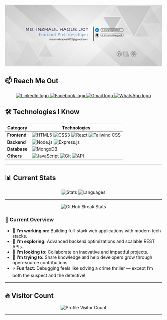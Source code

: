 ![Custom Banner](https://github.com/inzamulhaque1/inzamulhaque1/blob/main/images/github.png)

## 📫 **Reach Me Out**

<div align="center">
  <a href="https://www.linkedin.com/in/inzamul1002/" target="_blank">
    <img src="https://img.shields.io/static/v1?message=LinkedIn&logo=linkedin&label=&color=0077B5&logoColor=white&labelColor=&style=for-the-badge" height="40" alt="LinkedIn logo" />
  </a>
  <a href="https://www.facebook.com/au.inzamul" target="_blank">
    <img src="https://img.shields.io/static/v1?message=Facebook&logo=facebook&label=&color=1877F2&logoColor=white&labelColor=&style=for-the-badge" height="40" alt="Facebook logo" />
  </a>
  <a href="mailto:inzamulhaque1002@gmail.com" target="_blank">
    <img src="https://img.shields.io/static/v1?message=Gmail&logo=gmail&label=&color=D14836&logoColor=white&labelColor=&style=for-the-badge" height="40" alt="Gmail logo" />
  </a>
  <a href="https://wa.me/8801728005274" target="_blank">
    <img src="https://img.shields.io/static/v1?message=WhatsApp&logo=whatsapp&label=&color=25D366&logoColor=white&labelColor=&style=for-the-badge" height="40" alt="WhatsApp logo" />
  </a>
</div>


## 🛠️ **Technologies I Know**

<div align="center">
  
| **Category** | **Technologies** |
|--------------|------------------|
| **Frontend** | ![HTML5](https://img.shields.io/badge/HTML5-E34F26?logo=html5&logoColor=white&style=for-the-badge) ![CSS3](https://img.shields.io/badge/CSS3-1572B6?logo=css3&logoColor=white&style=for-the-badge) ![React](https://img.shields.io/badge/React-61DAFB?logo=react&logoColor=black&style=for-the-badge) ![Tailwind CSS](https://img.shields.io/badge/TailwindCSS-38B2AC?logo=tailwindcss&logoColor=white&style=for-the-badge) |
| **Backend**  | ![Node.js](https://img.shields.io/badge/Node.js-339933?logo=node.js&logoColor=white&style=for-the-badge) ![Express.js](https://img.shields.io/badge/Express.js-000000?logo=express&logoColor=white&style=for-the-badge) |
| **Database** | ![MongoDB](https://img.shields.io/badge/MongoDB-47A248?logo=mongodb&logoColor=white&style=for-the-badge) |
| **Others**   | ![JavaScript](https://img.shields.io/badge/JavaScript-F7DF1E?logo=javascript&logoColor=black&style=for-the-badge) ![Git](https://img.shields.io/badge/Git-F05032?logo=git&logoColor=white&style=for-the-badge) ![API](https://img.shields.io/badge/API-0040FF?logo=fastapi&logoColor=white&style=for-the-badge) |
  
</div>

---

## 📊 **Current Stats**

<div align="center">
  <img src="https://github-readme-stats.vercel.app/api?username=inzamulhaque1&show_icons=true&theme=radical" height="160px" alt="Stats" />
  <img src="https://github-readme-stats.vercel.app/api/top-langs/?username=inzamulhaque1&layout=compact&theme=radical" height="160px" alt="Languages" />
</div>

---

<div align="center">
  <img src="https://streak-stats.demolab.com/?user=inzamulhaque1&theme=radical" height="160px" alt="GitHub Streak Stats" />
</div>




### 👀 **Current Overview**
- 🔭 **I’m working on:** Building full-stack web applications with modern tech stacks.  
- 🌱 **I’m exploring:** Advanced backend optimizations and scalable REST APIs.  
- 👯 **I’m looking to:** Collaborate on innovative and impactful projects.  
- 🤔 **I’m trying to:** Share knowledge and help developers grow through open-source contributions.  
- ⚡ **Fun fact:** Debugging feels like solving a crime thriller — except I’m both the suspect and the detective!  

---

## 🔥 **Visitor Count**

<p align="center">
  <img src="https://komarev.com/ghpvc/?username=inzamulhaque1&style=for-the-badge" alt="Profile Visitor Count" />
</p>

---
